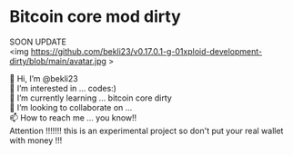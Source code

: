 # Bitcoin core mod dirty
SOON UPDATE  <br>
<img https://github.com/bekli23/v0.17.0.1-g-01xploid-development-dirty/blob/main/avatar.jpg >

👋 Hi, I’m @bekli23<br>
👀 I’m interested in ... codes:) <br>
🌱 I’m currently learning ... bitcoin core dirty  <br>
💞️ I’m looking to collaborate on ...<br>
📫 How to reach me ... you know!!<br>
Attention !!!!!!! this is an experimental project so don't put your real wallet with money !!!
